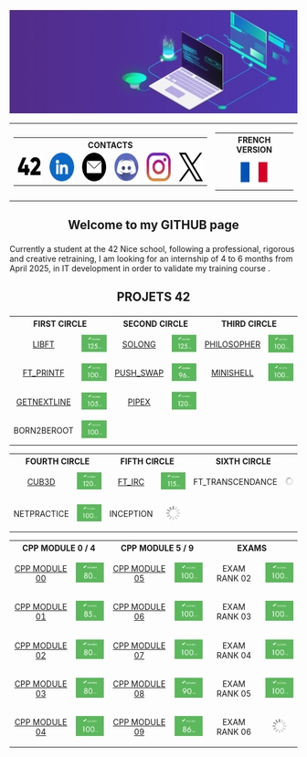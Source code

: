 ![banner](../img/banner.gif)

<p> </p>

<table style="width: 100%;">
  <tr>
	<td style="text-align: center; width: 70%;">
	  <table>
		<tr><th colspan="6" align="center">CONTACTS</th></tr>
		<tr>
		  <td><a href="https://profile.intra.42.fr/users/mgayout" target="_blank"><img src="../img/socialm/42.png" height="50"></a></td>
		  <td><a href="https://www.linkedin.com/in/maxime-gayout-169b581b7/" target="_blank"><img src="../img/socialm/linkedin.png" height="50"></a></td>
		  <td><a href="mailto:maxime.gayout@free.fr" target="_blank"><img src="../img/socialm/mail.png" height="50"></a></td>
		  <td><a href="https://discord.com/users/maximegayout" target="_blank"><img src="../img/socialm/discord.png" height="50"></a></td>
		  <td><a href="https://www.instagram.com/maxime.gayout/" target="_blank"><img src="../img/socialm/insta.png" height="50"></a></td>
		  <td><a href="https://x.com/MaximeGayout" target="_blank"><img src="../img/socialm/X.png" height="50"></a></td>
		</tr>
	  </table>
	</td>
	<td style="text-align: right; width: 30%;">
	  <table>
		<tr><th align="center">FRENCH VERSION</th></tr>
		<tr><td align="center"><a href="https://github.com/mgayout/mgayout"><img src="../img/french.png" height="50"></a></td></tr>
	  </table>
	</td>
  </tr>
</table>

## <p align="center">Welcome to my GITHUB page</p>

<p>Currently a student at the 42 Nice school, following a professional, rigorous and creative retraining, I am looking for an internship of 4 to 6 months from April 2025, in IT development in order to validate my training course .</p>

## <p align="center">PROJETS 42</p>

<div align="center">
  <table>
	<tr>
	  <th colspan="2" align="center">FIRST CIRCLE</th>
	  <th colspan="2" align="center">SECOND CIRCLE</th>
	  <th colspan="2" align="center">THIRD CIRCLE</th>
	</tr>
	<tr>
	  <td><p align="center"><a href="https://github.com/mgayout/libft">LIBFT</a></p></td>
	  <td><img src="../img/note/125.png" style="width:75px;"></td>
	  <td><p align="center"><a href="https://github.com/mgayout/so_long">SOLONG</a></p></td>
	  <td><img src="../img/note/125.png" style="width:75px;"></td>
	  <td><p align="center"><a href="https://github.com/mgayout/philosopher">PHILOSOPHER</a></p></td>
	  <td><img src="../img/note/100.png" style="width:75px;"></td>
	</tr>
	<tr>
	  <td><p align="center"><a href="https://github.com/mgayout/ft_printf">FT_PRINTF</a></p></td>
	  <td><img src="../img/note/100.png" style="width:75px;"></td>
	  <td><p align="center"><a href="https://github.com/mgayout/push_swap">PUSH_SWAP</a></p></td>
	  <td><img src="../img/note/96.png" style="width:75px;"></td>
	  <td><p align="center"><a href="https://github.com/mgayout/minishell">MINISHELL</a></p></td>
	  <td><img src="../img/note/100.png" style="width:75px;"></td>
	</tr>
	<tr>
		<td><p align="center"><a href="https://github.com/mgayout/get_next_line">GETNEXTLINE</a></p></td>
		<td><img src="../img/note/105.png" style="width:75px;"></td>
		<td><p align="center"><a href="https://github.com/mgayout/pipex">PIPEX</a></p></td>
		<td><img src="../img/note/120.png" style="width:75px;"></td>
		<td></td>
		<td></td>
	</tr>
	<tr>
		<td><p align="center">BORN2BEROOT</p></td>
		<td><img src="../img/note/100.png" style="width:75px;"></td>
		<td></td>
		<td></td>
		<td></td>
		<td></td>
	</tr>
  </table>
</div>

<div align="center">
  <table>
	<tr>
	  <th colspan="2" align="center">FOURTH CIRCLE</th>
	  <th colspan="2" align="center">FIFTH CIRCLE</th>
	  <th colspan="2" align="center">SIXTH CIRCLE</th>
	</tr>
	<tr>
	  <td><p align="center"><a href="https://github.com/mgayout/cub3D">CUB3D</a></p></td>
	  <td><img src="../img/note/120.png" style="width:75px;"></td>
	  <td><p align="center"><a href="https://github.com/mgayout/ft_irc">FT_IRC</a></p></td>
	  <td><img src="../img/note/115.png" style="width:75px;"></td>
	  <td><p align="center">FT_TRANSCENDANCE</p></td>
	  <td><p align="center"><img src="../img/loading.gif" style="width:25px;"></p></td>
	</tr>
	<tr>
		<td><p align="center">NETPRACTICE</p></td>
		<td><img src="../img/note/100.png" style="width:75px;"></td>
		<td><p align="center">INCEPTION</p></td>
		<td><p align="center"><img src="../img/loading.gif" style="width:25px;"></p></td>
		<td></td>
		<td></td>
	</tr>
  </table>
</div>

<div align="center">
  <table>
	<tr>
		<th colspan="2" align="center">CPP MODULE 0 / 4</th>
		<th colspan="2" align="center">CPP MODULE 5 / 9</th>
		<th colspan="2" align="center">EXAMS</th>
	</tr>
	<tr>
		<td><p align="center"><a href="https://github.com/mgayout/CPP00">CPP MODULE 00</a></p></td>
		<td><img src="../img/note/80.png" style="width:75px;"></td>
		<td><p align="center"><a href="https://github.com/mgayout/CPP05">CPP MODULE 05</a></p></td>
		<td><img src="../img/note/100.png" style="width:75px;"></td>
		<td><p align="center">EXAM RANK 02</p></td>
		<td><img src="../img/note/100.png" style="width:75px;"></td>
	</tr>
	<tr>
		<td><p align="center"><a href="https://github.com/mgayout/CPP01">CPP MODULE 01</a></p></td>
		<td><img src="../img/note/85.png" style="width:75px;"></td>
		<td><p align="center"><a href="https://github.com/mgayout/CPP06">CPP MODULE 06</a></p></td>
		<td><img src="../img/note/100.png" style="width:75px;"></td>
		<td><p align="center">EXAM RANK 03</p></td>
		<td><img src="../img/note/100.png" style="width:75px;"></td>
	</tr>
	<tr>
		<td><p align="center"><a href="https://github.com/mgayout/CPP02">CPP MODULE 02</a></p></td>
		<td><img src="../img/note/80.png" style="width:75px;"></td>
		<td><p align="center"><a href="https://github.com/mgayout/CPP07">CPP MODULE 07</a></p></td>
		<td><img src="../img/note/100.png" style="width:75px;"></td>
		<td><p align="center">EXAM RANK 04</p></td>
		<td><img src="../img/note/100.png" style="width:75px;"></td>
	</tr>
	<tr>
		<td><p align="center"><a href="https://github.com/mgayout/CPP03">CPP MODULE 03</a></p></td>
		<td><img src="../img/note/80.png" style="width:75px;"></td>
		<td><p align="center"><a href="https://github.com/mgayout/CPP08">CPP MODULE 08</a></p></td>
		<td><img src="../img/note/90.png" style="width:75px;"></td>
		<td><p align="center">EXAM RANK 05</p></td>
		<td><img src="../img/note/100.png" style="width:75px;"></td>
	</tr>
	<tr>
		<td><p align="center"><a href="https://github.com/mgayout/CPP04">CPP MODULE 04</a></p></td>
		<td><img src="../img/note/100.png" style="width:75px;"></td>
		<td><p align="center"><a href="https://github.com/mgayout/CPP09">CPP MODULE 09</a></p></td>
		<td><img src="../img/note/86.png" style="width:75px;"></td>
		<td><p align="center">EXAM RANK 06</p></td>
		<td><p align="center"><img src="../img/loading.gif" style="width:25px;"></p></td>
	</tr>
  </table>
</div>
